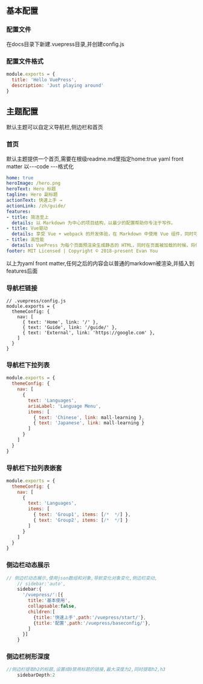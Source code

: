 ## 基本配置

### 配置文件
在docs目录下新建.vuepress目录,并创建config.js

### 配置文件格式
```js
module.exports = {
  title: 'Hello VuePress',
  description: 'Just playing around'
}
```
## 主题配置
默认主题可以自定义导航栏,侧边栏和首页
### 首页
默认主题提供一个首页,需要在根级readme.md里指定home:true
yaml front matter 以---code ---格式化
```yaml
home: true
heroImage: /hero.png
heroText: Hero 标题
tagline: Hero 副标题
actionText: 快速上手 →
actionLink: /zh/guide/
features:
- title: 简洁至上
  details: 以 Markdown 为中心的项目结构，以最少的配置帮助你专注于写作。
- title: Vue驱动
  details: 享受 Vue + webpack 的开发体验，在 Markdown 中使用 Vue 组件，同时可以使用 Vue 来开发自定义主题。
- title: 高性能
  details: VuePress 为每个页面预渲染生成静态的 HTML，同时在页面被加载的时候，将作为 SPA 运行。
footer: MIT Licensed | Copyright © 2018-present Evan You
```
以上为yaml front matter,任何之后的内容会以普通的markdown被渲染,并插入到features后面
### 导航栏链接
```
// .vuepress/config.js
module.exports = {
  themeConfig: {
    nav: [
      { text: 'Home', link: '/' },
      { text: 'Guide', link: '/guide/' },
      { text: 'External', link: 'https://google.com' },
    ]
  }
}
```
### 导航栏下拉列表
```js
module.exports = {
  themeConfig: {
    nav: [
      {
        text: 'Languages',
        ariaLabel: 'Language Menu',
        items: [
          { text: 'Chinese', link: mall-learning },
          { text: 'Japanese', link: mall-learning }
        ]
      }
    ]
  }
}
```
### 导航栏下拉列表嵌套
```js
module.exports = {
  themeConfig: {
    nav: [
      {
        text: 'Languages',
        items: [
          { text: 'Group1', items: [/*  */] },
          { text: 'Group2', items: [/*  */] }
        ]
      }
    ]
  }
}
```
### 侧边栏动态展示
```js
// 侧边栏动态展示,使用json数组和对象,导航变化对象变化,侧边栏变动,
    // sidebar:'auto',
    sidebar:{
      '/vuepress/':[{
        title:'基本使用',
        collapsable:false,
        children:[
          {title:'快速上手',path:'/vuepress/start/'},
          {title:'配置',path:'/vuepress/baseconfig/'},
        ]
      }]
    }
``` 
### 侧边栏树形深度
```js
//侧边栏提取h2的标题,设置成0禁用标题的链接,最大深度为2,同时提取h2,h3
    sidebarDepth:2
```

